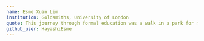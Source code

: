 ```yaml
---
name: Esme Xuan Lim
institution: Goldsmiths, University of London
quote: This journey through formal education was a walk in a park for me. /s
github_user: HayashiEsme
---
```

